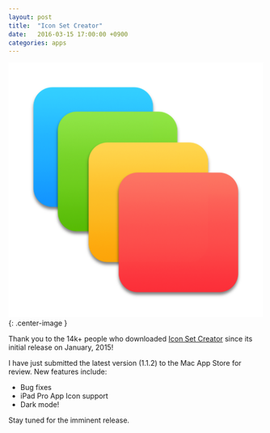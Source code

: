 ```yaml
---
layout: post
title:  "Icon Set Creator"
date:   2016-03-15 17:00:00 +0900
categories: apps 
---
```


![App Icon](/assets/images/IconSetCreator-512.png){: .center-image }

Thank you to the 14k+ people who downloaded [Icon Set Creator][AppStore-link] since its initial 
release on January, 2015!

I have just submitted the latest version (1.1.2) to the Mac App Store for review.
New features include:

- Bug fixes
- iPad Pro App Icon support
- Dark mode!

Stay tuned for the imminent release.

[AppStore-link]: https://itunes.apple.com/us/app/icon-set-creator/id939343785?mt=12
